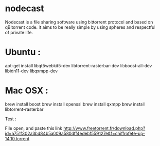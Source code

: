 nodecast
========

Nodecast is a file sharing software using bittorrent protocol and based on qBitorrent code.
It aims to be really simple by using spheres and respectful of private life.

Ubuntu :
========

apt-get install libqt5webkit5-dev libtorrent-rasterbar-dev libboost-all-dev libidn11-dev libqxmpp-dev

Mac OSX :
========

brew install boost
brew install openssl
brew install qxmpp
brew install libtorrent-rasterbar

Test :

File open, and paste this link http://www.freetorrent.fr/download.php?id=a751f302a3bd84b5a009a580dff4edebf559127e&f=chiffrofete-up-14.10.torrent

